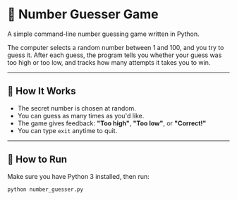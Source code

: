 # 🎯 Number Guesser Game

A simple command-line number guessing game written in Python.

The computer selects a random number between 1 and 100, and you try to guess it. After each guess, the program tells you whether your guess was too high or too low, and tracks how many attempts it takes you to win.

---

## 🧠 How It Works

- The secret number is chosen at random.
- You can guess as many times as you'd like.
- The game gives feedback: **"Too high"**, **"Too low"**, or **"Correct!"**
- You can type `exit` anytime to quit.

---

## 🚀 How to Run

Make sure you have Python 3 installed, then run:

```bash
python number_guesser.py
